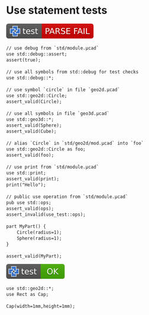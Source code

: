 # Use statement tests

[![test](.test/use_test.svg)](.test/use_test.log)

```µcad,use_test
// use debug from `std/module.µcad`
use std::debug::assert;
assert(true);

// use all symbols from std::debug for test checks
use std::debug::*;

// use symbol `circle` in file `geo2d.µcad`
use std::geo2d::Circle;
assert_valid(Circle);

// use all symbols in file `geo3d.µcad`
use std::geo3d::*;
assert_valid(Sphere);
assert_valid(Cube);

// alias `Circle` in `std/geo2d/mod.µcad` into `foo`
use std::geo2d::Circle as foo;
assert_valid(foo);

// use print from `std/module.µcad`
use std::print;
assert_valid(print);
print("Hello");

// public use operation from `std/module.µcad`
pub use std::ops;
assert_valid(ops);
assert_invalid(use_test::ops);

part MyPart() {
    Circle(radius=1);
    Sphere(radius=1);
}

assert_valid(MyPart);
```

[![test](.test/use_as_test.svg)](.test/use_as_test.log)

```µcad,use_as_test
use std::geo2d::*; 
use Rect as Cap;

Cap(width=1mm,height=1mm);
```
